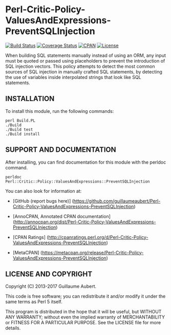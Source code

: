 Perl-Critic-Policy-ValuesAndExpressions-PreventSQLInjection
===========================================================

[![Build Status](https://travis-ci.org/guillaumeaubert/Perl-Critic-Policy-ValuesAndExpressions-PreventSQLInjection.svg?branch=master)](https://travis-ci.org/guillaumeaubert/Perl-Critic-Policy-ValuesAndExpressions-PreventSQLInjection)
[![Coverage Status](https://coveralls.io/repos/guillaumeaubert/Perl-Critic-Policy-ValuesAndExpressions-PreventSQLInjection/badge.svg?branch=master)](https://coveralls.io/r/guillaumeaubert/Perl-Critic-Policy-ValuesAndExpressions-PreventSQLInjection?branch=master)
[![CPAN](https://img.shields.io/cpan/v/Perl-Critic-Policy-ValuesAndExpressions-PreventSQLInjection.svg)](https://metacpan.org/release/Perl-Critic-Policy-ValuesAndExpressions-PreventSQLInjection)
[![License](https://img.shields.io/badge/license-Perl%205-blue.svg)](http://dev.perl.org/licenses/)

When building SQL statements manually instead of using an ORM, any input must
be quoted or passed using placeholders to prevent the introduction of SQL
injection vectors. This policy attempts to detect the most common sources of
SQL injection in manually crafted SQL statements, by detecting the use of
variables inside interpolated strings that look like SQL statements.


INSTALLATION
------------

To install this module, run the following commands:

	perl Build.PL
	./Build
	./Build test
	./Build install


SUPPORT AND DOCUMENTATION
-------------------------

After installing, you can find documentation for this module with the
perldoc command.

	perldoc Perl::Critic::Policy::ValuesAndExpressions::PreventSQLInjection


You can also look for information at:

 * [GitHub (report bugs here)]
   (https://github.com/guillaumeaubert/Perl-Critic-Policy-ValuesAndExpressions-PreventSQLInjection)

 * [AnnoCPAN, Annotated CPAN documentation]
   (http://annocpan.org/dist/Perl-Critic-Policy-ValuesAndExpressions-PreventSQLInjection)

 * [CPAN Ratings]
   (http://cpanratings.perl.org/d/Perl-Critic-Policy-ValuesAndExpressions-PreventSQLInjection)

 * [MetaCPAN]
   (https://metacpan.org/release/Perl-Critic-Policy-ValuesAndExpressions-PreventSQLInjection)


LICENSE AND COPYRIGHT
---------------------

Copyright (C) 2013-2017 Guillaume Aubert.

This code is free software; you can redistribute it and/or modify it under the
same terms as Perl 5 itself.

This program is distributed in the hope that it will be useful, but WITHOUT ANY
WARRANTY; without even the implied warranty of MERCHANTABILITY or FITNESS FOR A
PARTICULAR PURPOSE. See the LICENSE file for more details.
